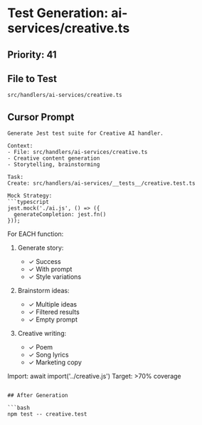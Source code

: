 # Test Generation: ai-services/creative.ts

## Priority: 41

## File to Test
`src/handlers/ai-services/creative.ts`

## Cursor Prompt

```
Generate Jest test suite for Creative AI handler.

Context:
- File: src/handlers/ai-services/creative.ts
- Creative content generation
- Storytelling, brainstorming

Task:
Create: src/handlers/ai-services/__tests__/creative.test.ts

Mock Strategy:
```typescript
jest.mock('./ai.js', () => ({
  generateCompletion: jest.fn()
}));
```

For EACH function:
1. Generate story:
   - ✓ Success
   - ✓ With prompt
   - ✓ Style variations

2. Brainstorm ideas:
   - ✓ Multiple ideas
   - ✓ Filtered results
   - ✓ Empty prompt

3. Creative writing:
   - ✓ Poem
   - ✓ Song lyrics
   - ✓ Marketing copy

Import: await import('../creative.js')
Target: >70% coverage
```

## After Generation

```bash
npm test -- creative.test
```
